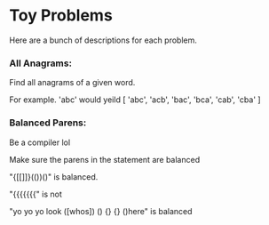 # Toy Problems 

Here are a bunch of descriptions for each problem.

### All Anagrams: 
Find all anagrams of a given word.

For example. 'abc' would yeild [ 'abc', 'acb', 'bac', 'bca', 'cab', 'cba' ]

### Balanced Parens: 
Be a compiler lol

Make sure the parens in the statement are balanced

"{[[]]}(())()" is balanced.

"{{{{{{{" is not

"yo yo yo look ([whos]) () {} {} ()here" is balanced 